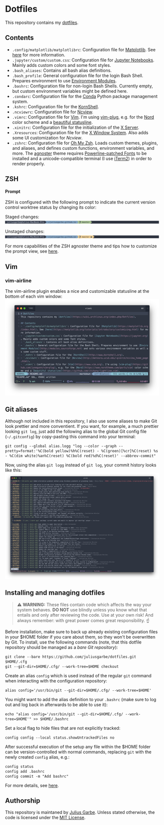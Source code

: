 # Dotfiles
This repository contains my [dotfiles](https://wiki.archlinux.org/index.php/Dotfiles).

## Contents
- `.config/matplotlib/matplotlibrc`: Configuration file for [Matplotlib](https://matplotlib.org/index.html). See [here](https://matplotlib.org/tutorials/introductory/customizing.html) for more information.
- `.jupyter/custom/custom.css`: Configuration file for [Jupyter Notebooks](https://jupyter.org). Mainly adds custom colors and some font styles.
- `.bash_aliases`: Contains all bash alias definitions.
- `.bash_profile`: General configuration file for the login Bash Shell. Prepares environment to use [Environment Modules](http://modules.sourceforge.net).
- `.bashrc`: Configuration file for non-login Bash Shells. Currently empty, but custom environment variables might be defined here.
- `.condarc`: Configuration file for the [Conda](https://docs.conda.io/en/latest/) Python package management system.
- `.kshrc`: Configuration file for the [KornShell](http://www.kornshell.org).
- `.ncviewrc`: Configuration file for [Ncview](http://meteora.ucsd.edu/~pierce/ncview_home_page.html).
- `.vimrc`: Configuration file for [Vim](https://www.vim.org). I'm using [vim-plug](https://github.com/junegunn/vim-plug), e.g. for the [Nord](https://www.nordtheme.com/ports/vim) color scheme and a [beautiful statusline](https://github.com/vim-airline/vim-airline).
- `.xinitrc`: Configuration file for the initialization of the [X Server](https://www.x.org/).
- `.Xresources`: Configuration file for the [X Window System](https://www.x.org/). Also adds some UI customization for *Ncview*.
- `.zshrc`: Configuration file for [Oh My Zsh](https://ohmyz.sh). Loads custom themes, plugins, and aliases, and defines custom functions, environment variables, and more. The [agnoster](https://github.com/agnoster/agnoster-zsh-theme) theme requires [Powerline-patched Fonts](https://github.com/powerline/fonts) to be installed and a unicode-compatible terminal (I use [iTerm2](https://www.iterm2.com)) in order to render properly.

## ZSH
#### Prompt
ZSH is configured with the following prompt to indicate the current version control worktree status by changing its color:

Staged changes:
![prompt staged changes](images/prompt1.png)

Unstaged changes:
![prompt unstaged changes](images/prompt2.png)

For more capabilities of the ZSH agnoster theme and tips how to customize the prompt view, see [here](https://github.com/agnoster/agnoster-zsh-theme).

## Vim
### vim-airline
The vim-airline plugin enables a nice and customizable statusline at the bottom of each vim window:
![screenshot vim](images/vim.png)

## Git aliases
Although not included in this repository, I also use some aliases to make Git look prettier and more conventient. If you want, for example, a much prettier looking `git log`, just add the following alias to the global Git config file (`~/.gitconfig`) by copy-pasting this command into your terminal:
```
git config --global alias.logg "log --color --graph --pretty=format:'%C(bold yellow)%h%C(reset) - %C(green)[%cr]%C(reset) %s - %C(dim white)%an%C(reset) %C(bold red)%d%C(reset)' --abbrev-commit"
```
Now, using the alias `git logg` instead of `git log`, your commit history looks like this:
![git logg](images/gitlogg.png)

## Installing and managing dotfiles

> :warning: **WARNING:** These files contain code which affects the way your system behaves. **DO NOT** use blindly unless you know what that entails and only after reviewing the code. Use at your own risk! And always remember: with great power comes great responsibility. :point_up:

Before installation, make sure to back up already existing configuration files in your $HOME folder if you care about them, so they won't be overwritten by Git. To install, use the following commands (note, that this dotfile repository should be managed as a *bare Git repository*):
```
git clone --bare https://github.com/juliusgarbe/dotfiles.git $HOME/.cfg
git --git-dir=$HOME/.cfg/ --work-tree=$HOME checkout
```
Create an alias `config` which is used instead of the regular `git` command when interacting with the configuration repository:
```
alias config='/usr/bin/git --git-dir=$HOME/.cfg/ --work-tree=$HOME'
```
You might want to add the alias definition to your `.bashrc` (make sure to log out and log back in afterwards to be able to use it):
```
echo "alias config='/usr/bin/git --git-dir=$HOME/.cfg/ --work-tree=$HOME'" >> $HOME/.bashrc
```
Set a local flag to hide files that are not explicitly tracked:
```
config config --local status.showUntrackedFiles no
```
After successful execution of the setup any file within the $HOME folder can be version-controlled with normal commands, replacing `git` with the newly created `config` alias, e.g.:
```
config status
config add .bashrc
config commit -m "Add bashrc"
```
For more details, see [here](https://www.atlassian.com/git/tutorials/dotfiles).

## Authorship
This repository is maintaned by [Julius Garbe](mailto:julius.garbe@pik-potsdam.de). Unless stated otherwise, the code is licensed under the [MIT License](LICENSE.txt).
